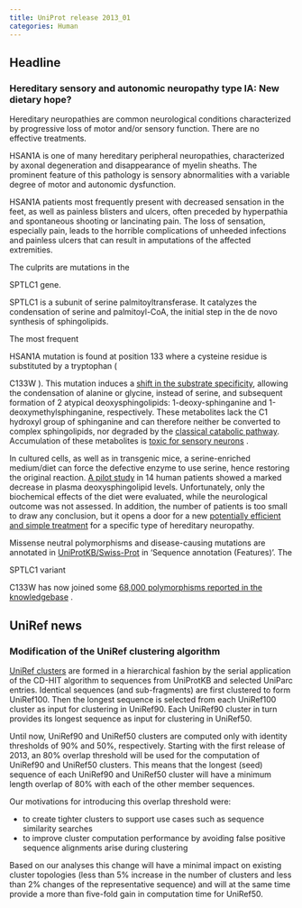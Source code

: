 ```yaml
---
title: UniProt release 2013_01
categories: Human
---
```


## Headline

### Hereditary sensory and autonomic neuropathy type IA: New dietary hope?

Hereditary neuropathies are common neurological conditions characterized by progressive loss of motor and/or sensory function. There are no effective treatments.

HSAN1A is one of many hereditary peripheral neuropathies, characterized by axonal degeneration and disappearance of myelin sheaths. The prominent feature of this pathology is sensory abnormalities with a variable degree of motor and autonomic dysfunction.

HSAN1A patients most frequently present with decreased sensation in the feet, as well as painless blisters and ulcers, often preceded by hyperpathia and spontaneous shooting or lancinating pain. The loss of sensation, especially pain, leads to the horrible complications of unheeded infections and painless ulcers that can result in amputations of the affected extremities.

The culprits are mutations in the

SPTLC1 gene.

SPTLC1 is a subunit of serine palmitoyltransferase. It catalyzes the condensation of serine and palmitoyl-CoA, the initial step in the de novo synthesis of sphingolipids.

The most frequent

HSAN1A mutation is found at position 133 where a cysteine residue is substituted by a tryptophan (

C133W ). This mutation induces a [shift in the substrate specificity](http://www.ncbi.nlm.nih.gov/pubmed?term=20097765,20504773), allowing the condensation of alanine or glycine, instead of serine, and subsequent formation of 2 atypical deoxysphingolipids: 1-deoxy-sphinganine and 1-deoxymethylsphinganine, respectively. These metabolites lack the C1 hydroxyl group of sphinganine and can therefore neither be converted to complex sphingolipids, nor degraded by the [classical catabolic pathway](http://www.ncbi.nlm.nih.gov/pubmed?term=20097765,20504773). Accumulation of these metabolites is [toxic for sensory neurons](http://www.ncbi.nlm.nih.gov/pubmed/22045570) .

In cultured cells, as well as in transgenic mice, a serine-enriched medium/diet can force the defective enzyme to use serine, hence restoring the original reaction. [A pilot study](http://www.ncbi.nlm.nih.gov/pubmed/22045570) in 14 human patients showed a marked decrease in plasma deoxysphingolipid levels. Unfortunately, only the biochemical effects of the diet were evaluated, while the neurological outcome was not assessed. In addition, the number of patients is too small to draw any conclusion, but it opens a door for a new [potentially efficient and simple treatment](http://www.ncbi.nlm.nih.gov/pubmed/22045569) for a specific type of hereditary neuropathy.

Missense neutral polymorphisms and disease-causing mutations are annotated in [UniProtKB/Swiss-Prot](http://www.uniprot.org/manual/variant) in ‘Sequence annotation (Features)’. The

SPTLC1 variant

C133W has now joined some [68,000 polymorphisms reported in the knowledgebase](http://www.uniprot.org/docs/humsavar) .

## UniRef news

### Modification of the UniRef clustering algorithm

[UniRef clusters](http://www.uniprot.org/help/uniref) are formed in a hierarchical fashion by the serial application of the CD-HIT algorithm to sequences from UniProtKB and selected UniParc entries. Identical sequences (and sub-fragments) are first clustered to form UniRef100. Then the longest sequence is selected from each UniRef100 cluster as input for clustering in UniRef90. Each UniRef90 cluster in turn provides its longest sequence as input for clustering in UniRef50.

Until now, UniRef90 and UniRef50 clusters are computed only with identity thresholds of 90% and 50%, respectively. Starting with the first release of 2013, an 80% overlap threshold will be used for the computation of UniRef90 and UniRef50 clusters. This means that the longest (seed) sequence of each UniRef90 and UniRef50 cluster will have a minimum length overlap of 80% with each of the other member sequences.

Our motivations for introducing this overlap threshold were:

-   to create tighter clusters to support use cases such as sequence similarity searches
-   to improve cluster computation performance by avoiding false positive sequence alignments arise during clustering

Based on our analyses this change will have a minimal impact on existing cluster topologies (less than 5% increase in the number of clusters and less than 2% changes of the representative sequence) and will at the same time provide a more than five-fold gain in computation time for UniRef50.
